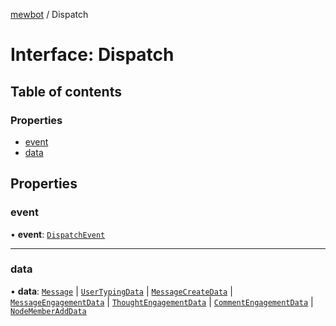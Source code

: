 [mewbot](../README.md) / Dispatch

# Interface: Dispatch

## Table of contents

### Properties

- [event](Dispatch.md#event)
- [data](Dispatch.md#data)

## Properties

### event

• **event**: [`DispatchEvent`](../enums/DispatchEvent.md)

___

### data

• **data**: [`Message`](Message.md) \| [`UserTypingData`](UserTypingData.md) \| [`MessageCreateData`](MessageCreateData.md) \| [`MessageEngagementData`](MessageEngagementData.md) \| [`ThoughtEngagementData`](ThoughtEngagementData.md) \| [`CommentEngagementData`](CommentEngagementData.md) \| [`NodeMemberAddData`](NodeMemberAddData.md)

